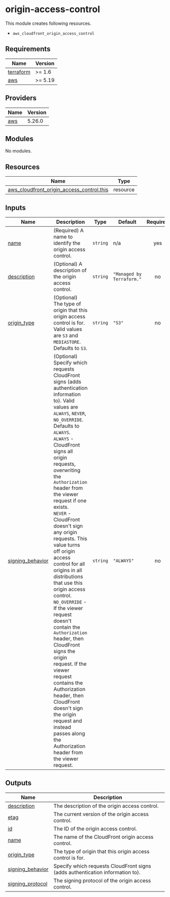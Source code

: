 # origin-access-control

This module creates following resources.

- `aws_cloudfront_origin_access_control`

<!-- BEGIN_TF_DOCS -->
## Requirements

| Name | Version |
|------|---------|
| <a name="requirement_terraform"></a> [terraform](#requirement\_terraform) | >= 1.6 |
| <a name="requirement_aws"></a> [aws](#requirement\_aws) | >= 5.19 |

## Providers

| Name | Version |
|------|---------|
| <a name="provider_aws"></a> [aws](#provider\_aws) | 5.26.0 |

## Modules

No modules.

## Resources

| Name | Type |
|------|------|
| [aws_cloudfront_origin_access_control.this](https://registry.terraform.io/providers/hashicorp/aws/latest/docs/resources/cloudfront_origin_access_control) | resource |

## Inputs

| Name | Description | Type | Default | Required |
|------|-------------|------|---------|:--------:|
| <a name="input_name"></a> [name](#input\_name) | (Required) A name to identify the origin access control. | `string` | n/a | yes |
| <a name="input_description"></a> [description](#input\_description) | (Optional) A description of the origin access control. | `string` | `"Managed by Terraform."` | no |
| <a name="input_origin_type"></a> [origin\_type](#input\_origin\_type) | (Optional) The type of origin that this origin access control is for. Valid values are `S3` and `MEDIASTORE`. Defaults to `S3`. | `string` | `"S3"` | no |
| <a name="input_signing_behavior"></a> [signing\_behavior](#input\_signing\_behavior) | (Optional) Specify which requests CloudFront signs (adds authentication information to). Valid values are `ALWAYS`, `NEVER`, `NO_OVERRIDE`. Defaults to `ALWAYS`.<br>    `ALWAYS` - CloudFront signs all origin requests, overwriting the `Authorization` header from the viewer request if one exists.<br>    `NEVER` - CloudFront doesn't sign any origin requests. This value turns off origin access control for all origins in all distributions that use this origin access control.<br>    `NO_OVERRIDE` - If the viewer request doesn't contain the `Authorization` header, then CloudFront signs the origin request. If the viewer request contains the Authorization header, then CloudFront doesn't sign the origin request and instead passes along the Authorization header from the viewer request. | `string` | `"ALWAYS"` | no |

## Outputs

| Name | Description |
|------|-------------|
| <a name="output_description"></a> [description](#output\_description) | The description of the origin access control. |
| <a name="output_etag"></a> [etag](#output\_etag) | The current version of the origin access control. |
| <a name="output_id"></a> [id](#output\_id) | The ID of the origin access control. |
| <a name="output_name"></a> [name](#output\_name) | The name of the CloudFront origin access control. |
| <a name="output_origin_type"></a> [origin\_type](#output\_origin\_type) | The type of origin that this origin access control is for. |
| <a name="output_signing_behavior"></a> [signing\_behavior](#output\_signing\_behavior) | Specify which requests CloudFront signs (adds authentication information to). |
| <a name="output_signing_protocol"></a> [signing\_protocol](#output\_signing\_protocol) | The signing protocol of the origin access control. |
<!-- END_TF_DOCS -->
